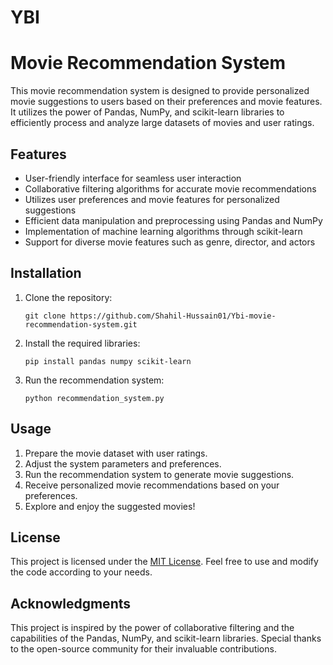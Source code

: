 # YBI

# Movie Recommendation System

This movie recommendation system is designed to provide personalized movie suggestions to users based on their preferences and movie features. It utilizes the power of Pandas, NumPy, and scikit-learn libraries to efficiently process and analyze large datasets of movies and user ratings.

## Features

- User-friendly interface for seamless user interaction
- Collaborative filtering algorithms for accurate movie recommendations
- Utilizes user preferences and movie features for personalized suggestions
- Efficient data manipulation and preprocessing using Pandas and NumPy
- Implementation of machine learning algorithms through scikit-learn
- Support for diverse movie features such as genre, director, and actors

## Installation

1. Clone the repository:
   ```shell
   git clone https://github.com/Shahil-Hussain01/Ybi-movie-recommendation-system.git
   ```

2. Install the required libraries:

   ```shell
   pip install pandas numpy scikit-learn
   ```

3. Run the recommendation system:

   ```shell
   python recommendation_system.py
   ```

## Usage

1. Prepare the movie dataset with user ratings.
2. Adjust the system parameters and preferences.
3. Run the recommendation system to generate movie suggestions.
4. Receive personalized movie recommendations based on your preferences.
5. Explore and enjoy the suggested movies!

## License

This project is licensed under the [MIT License](LICENSE). Feel free to use and modify the code according to your needs.

## Acknowledgments

This project is inspired by the power of collaborative filtering and the capabilities of the Pandas, NumPy, and scikit-learn libraries. Special thanks to the open-source community for their invaluable contributions.
